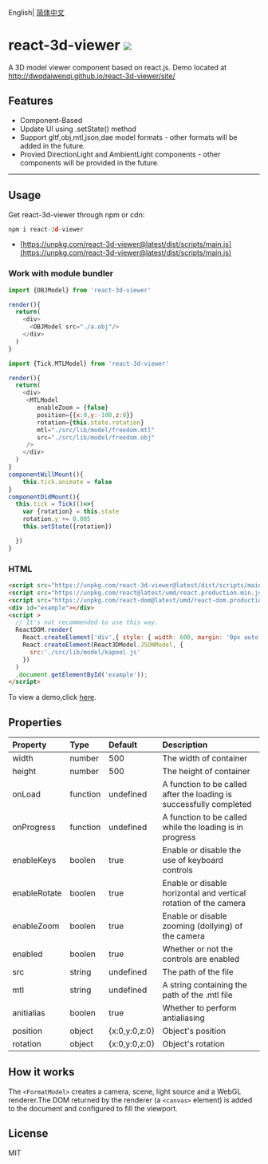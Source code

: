 English| [简体中文](./README.md)
# react-3d-viewer [![](https://img.shields.io/npm/v/react-3d-viewer.svg)](https://www.npmjs.com/package/react-3d-viewer) 
A 3D model viewer component based on react.js. Demo located at http://dwqdaiwenqi.github.io/react-3d-viewer/site/
## Features
* Component-Based
* Update UI using .setState() method
* Support gltf,obj,mtl,json,dae model formats - other formats will be added in the future.
* Provied DirectionLight and AmbientLight components - other components will be provided in the future.
---
## Usage
Get react-3d-viewer through npm or cdn:
```js
npm i react-3d-viewer
```
* [https://unpkg.com/react-3d-viewer@latest/dist/scripts/main.js](https://unpkg.com/react-3d-viewer@latest/dist/scripts/main.js)

### Work with module bundler
```js
import {OBJModel} from 'react-3d-viewer'

render(){
  return(
    <div>
      <OBJModel src="./a.obj"/>
    </div>
  )
}
```

```js
import {Tick,MTLModel} from 'react-3d-viewer'

render(){
  return(
    <div>
     <MTLModel 
        enableZoom = {false}
        position={{x:0,y:-100,z:0}}
        rotation={this.state.rotation}
        mtl="./src/lib/model/freedom.mtl"
        src="./src/lib/model/freedom.obj"
     />
    </div>
  )
}
componentWillMount(){
    this.tick.animate = false
}
componentDidMount(){
  this.tick = Tick(()=>{
    var {rotation} = this.state
    rotation.y += 0.005
    this.setState({rotation})

  })
}
```
### HTML
```html
<script src="https://unpkg.com/react-3d-viewer@latest/dist/scripts/main.js"></script>
<script src="https://unpkg.com/react@latest/umd/react.production.min.js"></script>
<script src="https://unpkg.com/react-dom@latest/umd/react-dom.production.min.js"></script>
<div id="example"></div>
<script >
  // It's not recommended to use this way.
  ReactDOM.render(
    React.createElement('div',{ style: { width: 600, margin: '0px auto' } },
    React.createElement(React3DModel.JSONModel, {
      src:'./src/lib/model/kapool.js'
    })
  )
  ,document.getElementById('example'));
</script>
```
To view a demo,click [here](http://dwqdaiwenqi.github.io/react-3d-viewer/site/). 

## Properties
Property        |       Type            |       Default         |       Description
:-----------------------|:--------------|:--------------|:--------------------------------
width | number  | 500  | The width of container
height | number  | 500  | The height of container
onLoad | function | undefined | A function to be called after the loading is successfully completed
onProgress | function | undefined |  A function to be called while the loading is in progress
enableKeys | boolen | true | Enable or disable the use of keyboard controls
enableRotate | boolen | true | Enable or disable horizontal and vertical rotation of the camera
enableZoom | boolen | true | Enable or disable zooming (dollying) of the camera
enabled | boolen | true | Whether or not the controls are enabled
src | string | undefined | The path of the file
mtl | string | undefined | A string containing the path of the .mtl file
anitialias | boolen | true | Whether to perform antialiasing
position | object | {x:0,y:0,z:0} | Object's position
rotation | object | {x:0,y:0,z:0} | Object's rotation

## How it works
The `<FormatModel>` creates a camera, scene, light source and a WebGL renderer.The DOM returned by the renderer (a `<canvas>` element) is added to the document and configured to fill the viewport.
 
## License

MIT





